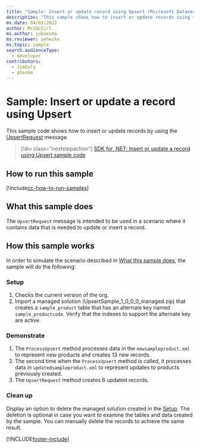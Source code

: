 ```yaml
---
title: "Sample: Insert or update record using Upsert (Microsoft Dataverse) | Microsoft Docs" 
description: "This sample shows how to insert or update records using the Upsert message." 
ms.date: 04/03/2022
author: MsSQLGirl
ms.author: jukoesma
ms.reviewer: pehecke
ms.topic: sample
search.audienceType:
  - developer
contributors:
  - JimDaly
  - phecke
---
```


# Sample: Insert or update a record using Upsert

This sample code shows how to insert or update records by using the [UpsertRequest](/dotnet/api/microsoft.xrm.sdk.messages.upsertrequest) message.

> [!div class="nextstepaction"]
> [SDK for .NET: Insert or update a record using Upsert sample code](https://github.com/microsoft/PowerApps-Samples/tree/master/dataverse/orgsvc/CSharp/InsertRecordUsingUpsert)

## How to run this sample

[!include[cc-how-to-run-samples](../../includes/cc-how-to-run-samples.md)]

## What this sample does

The `UpsertRequest` message is intended to be used in a scenario where it contains data that is needed to update or insert a record.

## How this sample works

In order to simulate the scenario described in [What this sample does](#what-this-sample-does), the sample will do the following:

### Setup

1. Checks the current version of the org.
1. Import a managed solution (UpsertSample_1_0_0_0_managed.zip) that creates a `sample_product` table that has an alternate key named `sample_productcode`. Verify that the indexes to support the alternate key are active.

### Demonstrate

1. The `ProcessUpsert` method processes data in the `newsampleproduct.xml` to represent new products and creates 13 new records.
1. The second time when the `ProcessUpsert` method is called, it processes data in `updatedsampleproduct.xml` to represent updates to products previously created.
1. The `UpsertRequest` method creates 6 updated records.

### Clean up

Display an option to delete the managed solution created in the [Setup](#setup). The deletion is optional in case you want to examine the tables and data created by the sample. You can manually delete the records to achieve the same result.

[!INCLUDE[footer-include](../../../../includes/footer-banner.md)]
